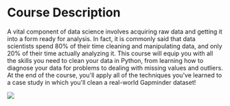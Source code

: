 # Course Description
A vital component of data science involves acquiring raw data and getting it into a form ready for analysis. In fact, it is commonly said that data scientists spend 80% of their time cleaning and manipulating data, and only 20% of their time actually analyzing it. This course will equip you with all the skills you need to clean your data in Python, from learning how to diagnose your data for problems to dealing with missing values and outliers. At the end of the course, you'll apply all of the techniques you've learned to a case study in which you'll clean a real-world Gapminder dataset!  

<img src = 'https://assets.datacamp.com/production/course_2023/shields/original/shield_image_course_2023_20180130-12-1z15b3?1517349159'>
